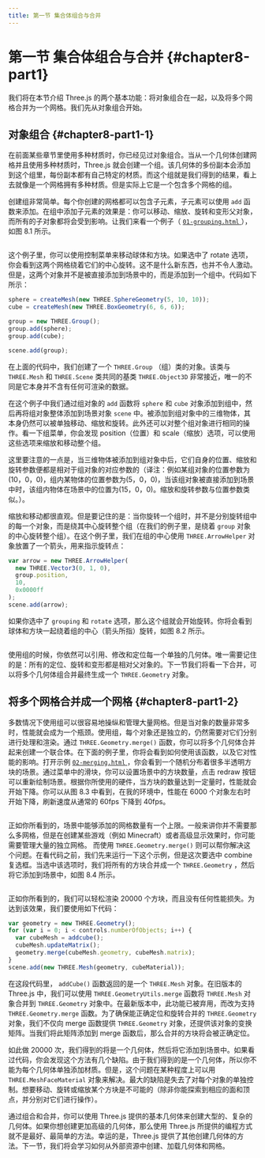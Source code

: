 ```yaml
---
title: 第一节 集合体组合与合并
---
```

# 第一节 集合体组合与合并 {#chapter8-part1}

我们将在本节介绍 Three.js 的两个基本功能：将对象组合在一起，以及将多个网格合并为一个网格。我们先从对象组合开始。

## 对象组合 {#chapter8-part1-1}

在前面某些章节里使用多种材质时，你已经见过对象组合。当从一个几何体创建网格并且使用多种材质时，Three.js 就会创建一个组。该几何体的多份副本会添加到这个组里，每份副本都有自己特定的材质。而这个组就是我们得到的结果，看上去就像是一个网格拥有多种材质。但是实际上它是一个包含多个网格的组。

创建组非常简单。每个你创建的网格都可以包含子元素，子元素可以使用 `add` 函数来添加。在组中添加子元素的效果是：你可以移动、缩放、旋转和变形父对象，而所有的子对象都将会受到影响。让我们来看一个例子（ [ `01-grouping.html` ](/example/chapter8/01-grouping) ），如图 8.1 所示。

<Image :index="1" />

这个例子里，你可以使用控制菜单来移动球体和方块。如果选中了 rotate 选项，你会看到这两个网格绕着它们的中心旋转。这不是什么新东西，也并不令人激动。但是，这两个对象并不是被直接添加到场景中的，而是添加到一个组中。代码如下所示：

```js
sphere = createMesh(new THREE.SphereGeometry(5, 10, 10));
cube = createMesh(new THREE.BoxGeometry(6, 6, 6));

group = new THREE.Group();
group.add(sphere);
group.add(cube);

scene.add(group);
```

在上面的代码中，我们创建了一个 `THREE.Group` （组）类的对象。该类与 `THREE.Mesh` 和 `THREE.Scene` 类共同的基类 `THREE.Object3D` 非常接近，唯一的不同是它本身并不含有任何可渲染的数据。

在这个例子中我们通过组对象的 `add` 函数将 `sphere` 和 `cube` 对象添加到组中，然后再将组对象整体添加到场景对象 `scene` 中。被添加到组对象中的三维物体，其本身仍然可以被单独移动、缩放和旋转。此外还可以对整个组对象进行相同的操作。看一下组菜单，你会发现 position（位置）和 scale（缩放）选项，可以使用这些选项来缩放和移动整个组。

这里要注意的一点是，当三维物体被添加到组对象中后，它们自身的位置、缩放和旋转参数便都是相对于组对象的对应参数的（译注：例如某组对象的位置参数为(10，0，0)，组内某物体的位置参数为(5，0，0)，当该组对象被直接添加到场景中时，该组内物体在场景中的位置为(15，0，0)。缩放和旋转参数与位置参数类似。）。

缩放和移动都很直观。但是要记住的是：当你旋转一个组时，并不是分别旋转组中的每一个对象，而是绕其中心旋转整个组（在我们的例子里，是绕着 `group` 对象的中心旋转整个组）。在这个例子里，我们在组的中心使用 `THREE.ArrowHelper` 对象放置了一个箭头，用来指示旋转点：

```js
var arrow = new THREE.ArrowHelper(
  new THREE.Vector3(0, 1, 0),
  group.position,
  10,
  0x0000ff
);
scene.add(arrow);
```

如果你选中了 `grouping` 和 `rotate` 选项，那么这个组就会开始旋转。你将会看到球体和方块一起绕着组的中心（箭头所指）旋转，如图 8.2 所示。

<Image :index="2" />

使用组的时候，你依然可以引用、修改和定位每一个单独的几何体。唯一需要记住的是：所有的定位、旋转和变形都是相对父对象的。下一节我们将看一下合并，可以将多个几何体组合并最终生成一个 `THREE.Geometry` 对象。

## 将多个网格合并成一个网格 {#chapter8-part1-2}

多数情况下使用组可以很容易地操纵和管理大量网格。但是当对象的数量非常多时，性能就会成为一个瓶颈。使用组，每个对象还是独立的，仍然需要对它们分别进行处理和渲染。通过 `THREE.Geometry.merge()` 函数，你可以将多个几何体合并起来创建一个联合体。在下面的例子里，你将会看到如何使用该函数，以及它对性能的影响。打开示例 [ `02-merging.html` ](/example/chapter8/02-merging) ，你会看到一个随机分布着很多半透明方块的场景。通过菜单中的滑块，你可以设置场景中的方块数量，点击 redraw 按钮可以重新绘制场景。根据你所使用的硬件，当方块的数量达到一定量时，性能就会开始下降。你可以从图 8.3 中看到，在我的环境中，性能在 6000 个对象左右时开始下降，刷新速度从通常的 60fps 下降到 40fps。

<Image :index="3" />

正如你所看到的，场景中能够添加的网格数量有一个上限。一般来讲你并不需要那么多网格，但是在创建某些游戏（例如 Minecraft）或者高级显示效果时，你可能需要管理大量的独立网格。
而使用 `THREE.Geometry.merge()` 则可以帮你解决这个问题。在看代码之前，我们先来运行一下这个示例，但是这次要选中 combine 复选框。当选中该选项时，我们将所有的方块合并成一个 `THREE.Geometry` ，然后将它添加到场景中，如图 8.4 所示。

<Image :index="4" />

正如你所看到的，我们可以轻松渲染 20000 个方块，而且没有任何性能损失。为达到该效果，我们要使用如下代码：

```js
var geometry = new THREE.Geometry();
for (var i = 0; i < controls.numberOfObjects; i++) {
  var cubeMesh = addcube();
  cubeMesh.updateMatrix();
  geometry.merge(cubeMesh.geometry, cubeMesh.matrix);
}
scene.add(new THREE.Mesh(geometry, cubeMaterial));
```

在这段代码里， `addCube()` 函数返回的是一个 `THREE.Mesh` 对象。在旧版本的 Three.js 中，我们可以使用 `THREE.GeometryUtils.merge` 函数将 `THREE.Mesh` 对象合并到 `THREE.Geometry` 对象中。在最新版本中，此功能已被弃用，而改为支持 `THREE.Geometry.merge` 函数。为了确保能正确定位和旋转合并的 `THREE.Geometry` 对象，我们不仅向 merge 函数提供 `THREE.Geometry` 对象，还提供该对象的变换矩阵。当我们将此矩阵添加到 merge 函数后，那么合并的方块将会被正确定位。

如此做 20000 次，我们得到的将是一个几何体，然后将它添加到场景中。如果看过代码，你会发现这个方法有几个缺陷。由于我们得到的是一个几何体，所以你不能为每个几何体单独添加材质。但是，这个问题在某种程度上可以用 `THREE.MeshFaceMaterial` 对象来解决。最大的缺陷是失去了对每个对象的单独控制。想要移动、旋转或缩放某个方块是不可能的（除非你能探索到相应的面和顶点，并分别对它们进行操作）。

通过组合和合并，你可以使用 Three.js 提供的基本几何体来创建大型的、复杂的几何体。如果你想创建更加高级的几何体，那么使用 Three.js 所提供的编程方式就不是最好、最简单的方法。幸运的是，Three.js 提供了其他创建几何体的方法。下一节，我们将会学习如何从外部资源中创建、加载几何体和网格。
